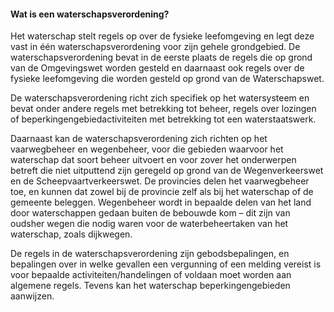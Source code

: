 #### Wat is een waterschapsverordening?

Het waterschap stelt regels op over de fysieke leefomgeving en legt deze vast in
één waterschapsverordening voor zijn gehele grondgebied. De
waterschapsverordening bevat in de eerste plaats de regels die op grond van de
Omgevingswet worden gesteld en daarnaast ook regels over de fysieke leefomgeving
die worden gesteld op grond van de Waterschapswet.

De waterschapsverordening richt zich specifiek op het watersysteem en bevat
onder andere regels met betrekking tot beheer, regels over lozingen of
beperkingengebiedactiviteiten met betrekking tot een waterstaatswerk.

Daarnaast kan de waterschapsverordening zich richten op het vaarwegbeheer en
wegenbeheer, voor die gebieden waarvoor het waterschap dat soort beheer uitvoert
en voor zover het onderwerpen betreft die niet uitputtend zijn geregeld op grond
van de Wegenverkeerswet en de Scheepvaartverkeerswet. De provincies delen het
vaarwegbeheer toe, en kunnen dat zowel bij de provincie zelf als bij het
waterschap of de gemeente beleggen. Wegenbeheer wordt in bepaalde delen van het
land door waterschappen gedaan buiten de bebouwde kom – dit zijn van oudsher
wegen die nodig waren voor de waterbeheertaken van het waterschap, zoals
dijkwegen.

De regels in de waterschapsverordening zijn gebodsbepalingen, en bepalingen over
in welke gevallen een vergunning of een melding vereist is voor bepaalde
activiteiten/handelingen of voldaan moet worden aan algemene regels. Tevens kan
het waterschap beperkingengebieden aanwijzen.
